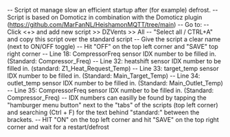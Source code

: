 -- Script ot manage slow an efficient startup after (for example) defrost.
-- Script is based on Domoticz in combination with the Domoticz plugin (https://github.com/MarFanNL/HeishamonMQTT/tree/main)
-- Go to: <Settings> <More Options> <Events>
-- Click <+> and add new script >> DZVents >> All
-- "Select all / CTRL+A" and copy this script over the standard script
-- Give the script a clear name (next to ON/OFF toggle)
-- Hit "OFF" on the top left corner and "SAVE" top right corner
-- Line 18: CompressorFreq sensor IDX number to be filled in. (Standard: Compressor_Freq)
-- Line 32: heatshift sensor IDX number to be filled in. (standard: Z1_Heat_Request_Temp)
-- Line 33: target_temp sensor IDX number to be filled in. (Standard: Main_Target_Temp)
-- Line 34: outlet_temp sensor IDX number to be filled in.  (Standard: Main_Outlet_Temp)
-- Line 35: CompressorFreq sensor IDX number to be filled in. (Standard: Compressor_Freq)
-- IDX numbers can easilly be found by tapping the "hamburger menu button" next to the "tabs" of the scripts (top left corner) and searching (Ctrl + F) for the text behind "standard:" between the brackets.
-- HIT "ON" on the top left corner and hit "SAVE" on the top right corner and wait for a restart/defrost
